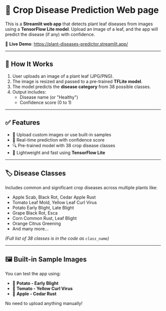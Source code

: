 # 🌿 Crop Disease Prediction Web page

This is a **Streamlit web app** that detects plant leaf diseases from images using a **TensorFlow Lite model**. Upload an image of a leaf, and the app will predict the disease (if any) with confidence.

🔗 **Live Demo**: https://plant-diseases-predictor.streamlit.app/

---

## 🧠 How It Works

1. User uploads an image of a plant leaf (JPG/PNG).
2. The image is resized and passed to a pre-trained **TFLite model**.
3. The model predicts the **disease category** from 38 possible classes.
4. Output includes:
   - Disease name (or "Healthy")
   - Confidence score (0 to 1)

---

## ✅ Features

- 📸 Upload custom images or use built-in samples
- 🧪 Real-time prediction with confidence score
- 🔍 Pre-trained model with 38 crop disease classes
- 📱 Lightweight and fast using **TensorFlow Lite**

---

## 🏷️ Disease Classes

Includes common and significant crop diseases across multiple plants like:

- Apple Scab, Black Rot, Cedar Apple Rust
- Tomato Leaf Mold, Yellow Leaf Curl Virus
- Potato Early Blight, Late Blight
- Grape Black Rot, Esca
- Corn Common Rust, Leaf Blight
- Orange Citrus Greening
- And many more...

*(Full list of 38 classes is in the code as `class_name`)*

---

## 🖼️ Built-in Sample Images

You can test the app using:
- 🥔 **Potato - Early Blight**
- 🍅 **Tomato - Yellow Curl Virus**
- 🍏 **Apple - Cedar Rust**

No need to upload anything manually!


